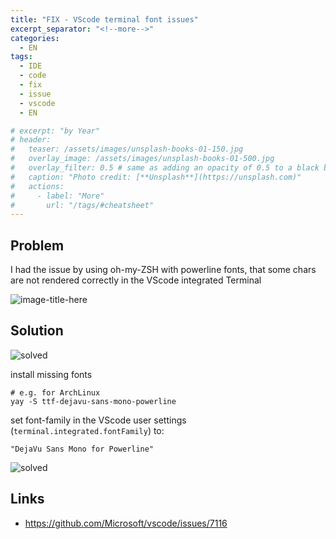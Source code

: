 ```yaml
---
title: "FIX - VScode terminal font issues"
excerpt_separator: "<!--more-->"
categories:
  - EN
tags:
  - IDE
  - code
  - fix
  - issue
  - vscode
  - EN

# excerpt: "by Year"
# header:
#   teaser: /assets/images/unsplash-books-01-150.jpg
#   overlay_image: /assets/images/unsplash-books-01-500.jpg
#   overlay_filter: 0.5 # same as adding an opacity of 0.5 to a black background
#   caption: "Photo credit: [**Unsplash**](https://unsplash.com)"
#   actions:
#     - label: "More"
#       url: "/tags/#cheatsheet"
---
```


## Problem
I had the issue by using oh-my-ZSH with powerline fonts, that some chars are not rendered correctly in the VScode integrated Terminal

![image-title-here](/blog/assets/images/2019-03-06_11-01-33_01.png)




## Solution
<!--more-->
![solved](/blog/assets/images/2019-03-06_11-01-53_01.png)

install missing fonts
```
# e.g. for ArchLinux
yay -S ttf-dejavu-sans-mono-powerline
```

set font-family in the VScode user settings (`terminal.integrated.fontFamily`) to:
```
"DejaVu Sans Mono for Powerline"
```
![solved](/blog/assets/images/2019-03-06_11-01-53.png)



## Links

* https://github.com/Microsoft/vscode/issues/7116


